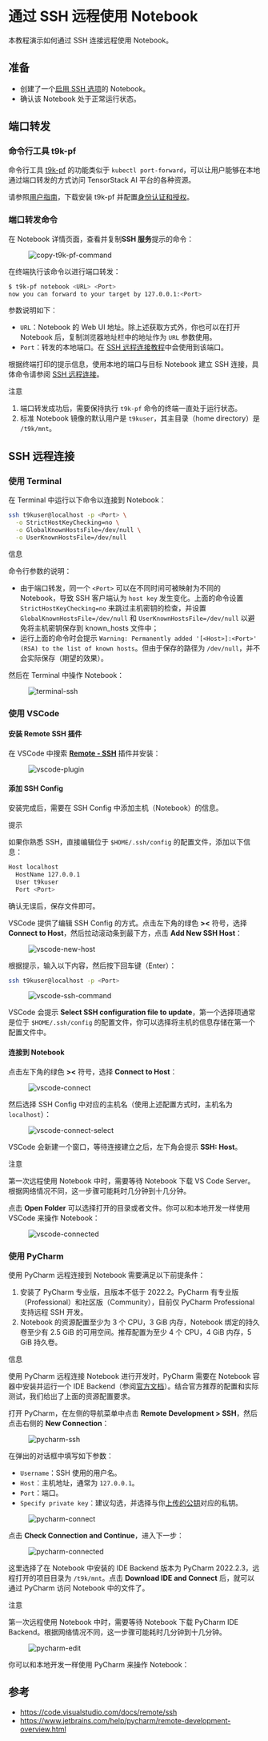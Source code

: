 # 通过 SSH 远程使用 Notebook

本教程演示如何通过 SSH 连接远程使用 Notebook。

## 准备

* 创建了一个[启用 SSH 选项](./create-notebook.md#启用-ssh-选项)的 Notebook。
* 确认该 Notebook 处于正常运行状态。


## 端口转发

### 命令行工具 t9k-pf

命令行工具 [t9k-pf](../tools/cli-t9k-pf/index.md) 的功能类似于 `kubectl port-forward`，可以让用户能够在本地通过端口转发的方式访问 TensorStack AI 平台的各种资源。

请参照[用户指南](../tools/cli-t9k-pf/guide.md#用户指南)，下载安装 t9k-pf 并配置[身份认证和授权](../tools/cli-t9k-pf/guide.md#身份认证和授权)。

### 端口转发命令

在 Notebook 详情页面，查看并复制**SSH 服务**提示的命令：

<figure class="screenshot">
  <img alt="copy-t9k-pf-command" src="../assets/tasks/develop-and-test-model/use-notebook-remotely-via-ssh-connection/copy-t9k-pf-command.png" />
</figure>

在终端执行该命令以进行端口转发：

```bash
$ t9k-pf notebook <URL> <Port>
now you can forward to your target by 127.0.0.1:<Port>
```

参数说明如下：

* `URL`：Notebook 的 Web UI 地址。除上述获取方式外，你也可以在打开 Notebook 后，复制浏览器地址栏中的地址作为 `URL` 参数使用。
* `Port`：转发的本地端口。在 [SSH 远程连接教程](#ssh-远程连接)中会使用到该端口。

根据终端打印的提示信息，使用本地的端口与目标 Notebook 建立 SSH 连接，具体命令请参阅 [SSH 远程连接](#ssh-远程连接)。

<aside class="note">
<div class="title">注意</div>

1. 端口转发成功后，需要保持执行 `t9k-pf` 命令的终端一直处于运行状态。
2. 标准 Notebook 镜像的默认用户是 `t9kuser`，其主目录（home directory）是 `/t9k/mnt`。

</aside>

## SSH 远程连接

### 使用 Terminal

在 Terminal 中运行以下命令以连接到 Notebook：

``` bash
ssh t9kuser@localhost -p <Port> \
  -o StrictHostKeyChecking=no \
  -o GlobalKnownHostsFile=/dev/null \
  -o UserKnownHostsFile=/dev/null
```

<aside class="note info">
<div class="title">信息</div>

命令行参数的说明：

- 由于端口转发，同一个 `<Port>` 可以在不同时间可被映射为不同的 Notebook，导致 SSH 客户端认为 `host key` 发生变化。上面的命令设置 `StrictHostKeyChecking=no` 来跳过主机密钥的检查，并设置 `GlobalKnownHostsFile=/dev/null` 和 `UserKnownHostsFile=/dev/null` 以避免将主机密钥保存到 known_hosts 文件中；
- 运行上面的命令时会提示 `Warning: Permanently added '[<Host>]:<Port>' (RSA) to the list of known hosts`。但由于保存的路径为 `/dev/null`，并不会实际保存（期望的效果）。

</aside>

然后在 Terminal 中操作 Notebook：

<figure class="screenshot">
  <img alt="terminal-ssh" src="../assets/tasks/develop-and-test-model/use-notebook-remotely-via-ssh-connection/terminal-ssh.png" />
</figure>

### 使用 VSCode

#### 安装 Remote SSH 插件

在 VSCode 中搜索 **<a target="_blank" rel="noopener noreferrer" href="https://marketplace.visualstudio.com/items?itemName=ms-vscode-remote.remote-ssh">Remote - SSH</a>** 插件并安装：

<figure class="screenshot">
  <img alt="vscode-plugin" src="../assets/tasks/develop-and-test-model/use-notebook-remotely-via-ssh-connection/vscode-plugin.png" />
</figure>

#### 添加 SSH Config

安装完成后，需要在 SSH Config 中添加主机（Notebook）的信息。

<aside class="note tip">
<div class="title">提示</div>

如果你熟悉 SSH，直接编辑位于 `$HOME/.ssh/config` 的配置文件，添加以下信息：

``` bash
Host localhost
  HostName 127.0.0.1
  User t9kuser
  Port <Port>
```

确认无误后，保存文件即可。

</aside>

VSCode 提供了编辑 SSH Config 的方式。点击左下角的绿色 **><** 符号，选择 **Connect to Host**，然后拉动滚动条到最下方，点击 **Add New SSH Host**：

<figure class="screenshot">
  <img alt="vscode-new-host" src="../assets/tasks/develop-and-test-model/use-notebook-remotely-via-ssh-connection/vscode-new-host.png" />
</figure>

根据提示，输入以下内容，然后按下回车键（Enter）：

``` bash
ssh t9kuser@localhost -p <Port>
```

<figure class="screenshot">
  <img alt="vscode-ssh-command" src="../assets/tasks/develop-and-test-model/use-notebook-remotely-via-ssh-connection/vscode-ssh-command.png" />
</figure>

VSCode 会提示 **Select SSH configuration file to update**，第一个选择项通常是位于 `$HOME/.ssh/config` 的配置文件，你可以选择将主机的信息存储在第一个配置文件中。

#### 连接到 Notebook

点击左下角的绿色 **><** 符号，选择 **Connect to Host**：

<figure class="screenshot">
  <img alt="vscode-connect" src="../assets/tasks/develop-and-test-model/use-notebook-remotely-via-ssh-connection/vscode-connect.png" />
</figure>

然后选择 SSH Config 中对应的主机名（使用上述配置方式时，主机名为 `localhost`）：

<figure class="screenshot">
  <img alt="vscode-connect-select" src="../assets/tasks/develop-and-test-model/use-notebook-remotely-via-ssh-connection/vscode-connect-select.png" />
</figure>

VSCode 会新建一个窗口，等待连接建立之后，左下角会提示 **SSH: Host**。

<aside class="note">
<div class="title">注意</div>

第一次远程使用 Notebook 中时，需要等待 Notebook 下载 VS Code Server。根据网络情况不同，这一步骤可能耗时几分钟到十几分钟。

</aside>

点击 **Open Folder** 可以选择打开的目录或者文件。你可以和本地开发一样使用 VSCode 来操作 Notebook：

<figure class="screenshot">
  <img alt="vscode-connected" src="../assets/tasks/develop-and-test-model/use-notebook-remotely-via-ssh-connection/vscode-connected.png" />
</figure>

### 使用 PyCharm

使用 PyCharm 远程连接到 Notebook 需要满足以下前提条件：

1. 安装了 PyCharm 专业版，且版本不低于 2022.2。PyCharm 有专业版（Professional）和社区版（Community），目前仅 PyCharm Professional 支持远程 SSH 开发。
2. Notebook 的资源配置至少为 3 个 CPU，3 GiB 内存，Notebook 绑定的持久卷至少有 2.5 GiB 的可用空间。推荐配置为至少 4 个 CPU，4 GiB 内存，5 GiB 持久卷。

<aside class="note info">
<div class="title">信息</div>

使用 PyCharm 远程连接 Notebook 进行开发时，PyCharm 需要在 Notebook 容器中安装并运行一个 IDE Backend（参阅<a target="_blank" rel="noopener noreferrer" href="https://www.jetbrains.com/help/pycharm/remote-development-overview.html">官方文档</a>）。结合官方推荐的配置和实际测试，我们给出了上面的资源配置要求。

</aside>

打开 PyCharm，在左侧的导航菜单中点击 **Remote Development > SSH**，然后点击右侧的 **New Connection**：

<figure class="screenshot">
  <img alt="pycharm-ssh" src="../assets/tasks/develop-and-test-model/use-notebook-remotely-via-ssh-connection/pycharm-ssh.png" />
</figure>

在弹出的对话框中填写如下参数：

* `Username`：SSH 使用的用户名。
* `Host`：主机地址，通常为 `127.0.0.1`。
* `Port`：端口。
* `Specify private key`：建议勾选，并选择与你[上传的公钥](create-notebook.md#启用-ssh-选项)对应的私钥。

<figure class="screenshot">
  <img alt="pycharm-connect" src="../assets/tasks/develop-and-test-model/use-notebook-remotely-via-ssh-connection/pycharm-connect.png" />
</figure>

点击 **Check Connection and Continue**，进入下一步：

<figure class="screenshot">
  <img alt="pycharm-connected" src="../assets/tasks/develop-and-test-model/use-notebook-remotely-via-ssh-connection/pycharm-connected.png" />
</figure>

这里选择了在 Notebook 中安装的 IDE Backend 版本为 PyCharm 2022.2.3，远程打开的项目目录为 `/t9k/mnt`。点击 **Download IDE and Connect** 后，就可以通过 PyCharm 访问 Notebook 中的文件了。

<aside class="note">
<div class="title">注意</div>

第一次远程使用 Notebook 中时，需要等待 Notebook 下载 PyCharm IDE Backend。根据网络情况不同，这一步骤可能耗时几分钟到十几分钟。

</aside>

<figure class="screenshot">
  <img alt="pycharm-edit" src="../assets/tasks/develop-and-test-model/use-notebook-remotely-via-ssh-connection/pycharm-edit.png" />
</figure>

你可以和本地开发一样使用 PyCharm 来操作 Notebook：

## 参考

* <https://code.visualstudio.com/docs/remote/ssh>
* <https://www.jetbrains.com/help/pycharm/remote-development-overview.html>

